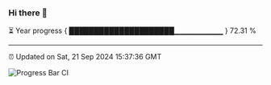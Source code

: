 ### Hi there 👋

⏳ Year progress { █████████████████████▁▁▁▁▁▁▁▁▁ } 72.31 %

---

⏰ Updated on Sat, 21 Sep 2024 15:37:36 GMT

![Progress Bar CI](https://github.com/IshwaranRudhara/GIT-ACTION/workflows/Progress%20Bar%20CI/badge.svg)
